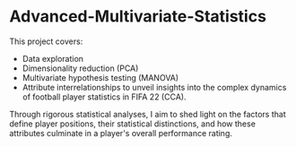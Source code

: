 # Advanced-Multivariate-Statistics
This project covers:
- Data exploration
- Dimensionality reduction (PCA)
- Multivariate hypothesis testing (MANOVA)
- Attribute interrelationships to unveil insights into the complex dynamics of football player statistics in FIFA 22 (CCA).

Through rigorous statistical analyses, I aim to shed light on the factors that define player positions, their statistical distinctions, and how these attributes culminate in a player's overall performance rating.
